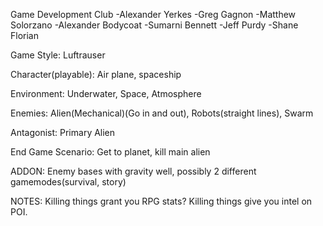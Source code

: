 Game Development Club
-Alexander Yerkes
-Greg Gagnon
-Matthew Solorzano
-Alexander Bodycoat
-Sumarni Bennett
-Jeff Purdy
-Shane Florian

Game Style: Luftrauser

Character(playable): Air plane, spaceship

Environment: Underwater, Space, Atmosphere

Enemies: Alien(Mechanical)(Go in and out), Robots(straight lines), Swarm

Antagonist: Primary Alien

End Game Scenario: Get to planet, kill main alien

ADDON: Enemy bases with gravity well, possibly 2 different gamemodes(survival, story)

NOTES: Killing things grant you RPG stats? Killing things give you intel on POI.

